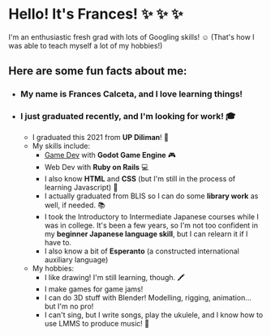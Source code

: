# Hello! It's Frances! :sparkles: :sparkles: :sparkles:
I'm an enthusiastic fresh grad with lots of Googling skills! :relaxed: (That's how I was able to teach myself a lot of my hobbies!)
## Here are some fun facts about me:
* ### My name is Frances Calceta, and I love learning things!
* ### I just graduated recently, and I'm looking for work! :mortar_board: 
  * I graduated this 2021 from **UP Diliman**! :sunflower:
  * My skills include:
    * [Game Dev](https://frances.itch.io/) with **Godot Game Engine** :video_game:
    * Web Dev with **Ruby on Rails** :computer:
    * I also know **HTML** and **CSS** (but I'm still in the process of learning Javascript) :sparkling_heart:
    * I actually graduated from BLIS so I can do some **library work** as well, if needed. :books:
    * I took the Introductory to Intermediate Japanese courses while I was in college. It's been a few years, so I'm not too confident in my **beginner Japanese language skill**, but I can relearn it if I have to.
    * I also know a bit of **Esperanto** (a constructed international auxiliary language)
  * My hobbies:
    * I like drawing! I'm still learning, though. :crayon:
    * I make games for game jams! 
    * I can do 3D stuff with Blender! Modelling, rigging, animation... but I'm no pro! 
    * I can't sing, but I write songs, play the ukulele, and I know how to use LMMS to produce music! :musical_note: 
